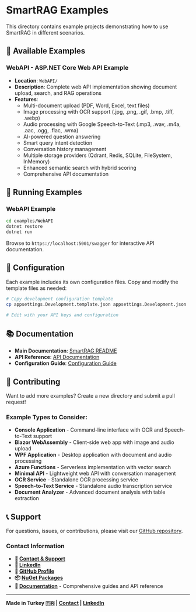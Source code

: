 # SmartRAG Examples

This directory contains example projects demonstrating how to use SmartRAG in different scenarios.

## 📁 Available Examples

### **WebAPI** - ASP.NET Core Web API Example
- **Location**: `WebAPI/`
- **Description**: Complete web API implementation showing document upload, search, and RAG operations
- **Features**: 
  - Multi-document upload (PDF, Word, Excel, text files)
  - Image processing with OCR support (.jpg, .png, .gif, .bmp, .tiff, .webp)
  - Audio processing with Google Speech-to-Text (.mp3, .wav, .m4a, .aac, .ogg, .flac, .wma)
  - AI-powered question answering
  - Smart query intent detection
  - Conversation history management
  - Multiple storage providers (Qdrant, Redis, SQLite, FileSystem, InMemory)
  - Enhanced semantic search with hybrid scoring
  - Comprehensive API documentation

## 🚀 Running Examples

### WebAPI Example
```bash
cd examples/WebAPI
dotnet restore
dotnet run
```

Browse to `https://localhost:5001/swagger` for interactive API documentation.

## 🔧 Configuration

Each example includes its own configuration files. Copy and modify the template files as needed:

```bash
# Copy development configuration template
cp appsettings.Development.template.json appsettings.Development.json

# Edit with your API keys and configuration
```

## 📚 Documentation

- **Main Documentation**: [SmartRAG README](../../README.md)
- **API Reference**: [API Documentation](../../docs/api-reference.md)
- **Configuration Guide**: [Configuration Guide](../../docs/configuration.md)

## 🤝 Contributing

Want to add more examples? Create a new directory and submit a pull request!

### Example Types to Consider:
- **Console Application** - Command-line interface with OCR and Speech-to-Text support
- **Blazor WebAssembly** - Client-side web app with image and audio upload
- **WPF Application** - Desktop application with document and audio processing
- **Azure Functions** - Serverless implementation with vector search
- **Minimal API** - Lightweight web API with conversation management
- **OCR Service** - Standalone OCR processing service
- **Speech-to-Text Service** - Standalone audio transcription service
- **Document Analyzer** - Advanced document analysis with table extraction

## 📞 Support

For questions, issues, or contributions, please visit our [GitHub repository](https://github.com/byerlikaya/SmartRAG).

### Contact Information
- **📧 [Contact & Support](mailto:b.yerlikaya@outlook.com)**
- **💼 [LinkedIn](https://www.linkedin.com/in/barisyerlikaya/)**
- **🐙 [GitHub Profile](https://github.com/byerlikaya)**
- **📦 [NuGet Packages](https://www.nuget.org/profiles/byerlikaya)**
- **📖 [Documentation](https://byerlikaya.github.io/SmartRAG)** - Comprehensive guides and API reference

---
**Made in Turkey 🇹🇷 | [Contact](mailto:b.yerlikaya@outlook.com) | [LinkedIn](https://www.linkedin.com/in/barisyerlikaya/)**
